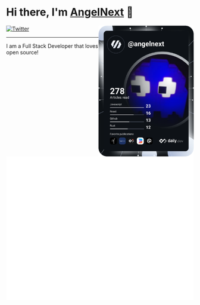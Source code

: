 # Hi there, I'm [AngelNext](https://angelnext.dev/) 👋

<div align="left">
  <a href="https://twitter.com/AngelNext409">
    <img
      src="https://img.shields.io/twitter/follow/AngelNext409?label=Twitter&logo=twitter&style=flat-square&color=1da1f2&logoColor=ffffff"
      alt="Twitter"
    />
  </a>

  <a href="https://app.daily.dev/DailyDevTips">
     <img 
        width="256" 
        align="right"
				src="/devcard.svg" width="400" alt="AngelNext's Dev Card"
			/>
   </a>
</div>

<hr>

I am a Full Stack Developer that loves open source!

![Metrics](/github-metrics.svg)
